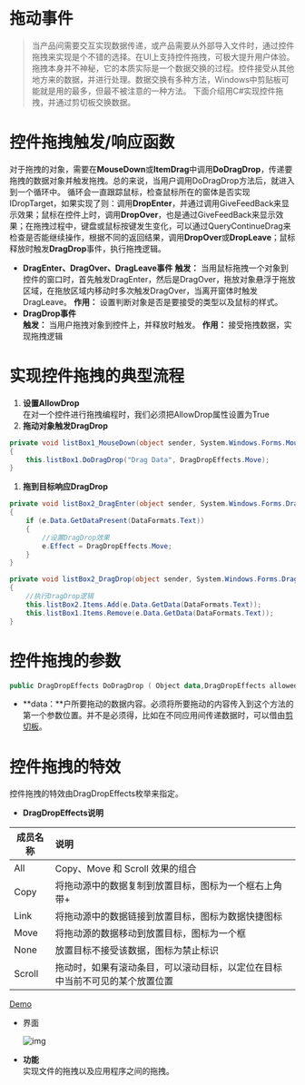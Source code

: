 # 拖动事件

> 当产品间需要交互实现数据传递，或产品需要从外部导入文件时，通过控件拖拽来实现是个不错的选择。在UI上支持控件拖拽，可极大提升用户体验。
> 拖拽本身并不神秘，它的本质实际是一个数据交换的过程。控件接受从其他地方来的数据，并进行处理。数据交换有多种方法，Windows中剪贴板可能就是用的最多，但最不被注意的一种方法。
> 下面介绍用C#实现控件拖拽，并通过剪切板交换数据。

# **控件拖拽触发/响应函数**

对于拖拽的对象，需要在**MouseDown**或**ItemDrag**中调用**DoDragDrop**，传递要拖拽的数据对象并触发拖拽。总的来说，当用户调用DoDragDrop方法后，就进入到一个循环中。 循环会一直跟踪鼠标，检查鼠标所在的窗体是否实现IDropTarget，如果实现了则：调用**DropEnter**，并通过调用GiveFeedBack来显示效果；鼠标在控件上时，调用**DropOver**，也是通过GiveFeedBack来显示效果；在拖拽过程中，键盘或鼠标按键发生变化，可以通过QueryContinueDrag来检查是否能继续操作，根据不同的返回结果，调用**DropOver**或**DropLeave**；鼠标释放时触发**DragDrop**事件，执行拖拽逻辑。

- **DragEnter、DragOver、DragLeave事件**
   **触发：** 当用鼠标拖拽一个对象到控件的窗口时，首先触发DragEnter，然后是DragOver，拖放对象悬浮于拖放区域，在拖放区域内移动时多次触发DragOver，当离开窗体时触发DragLeave。
   **作用：** 设置判断对象是否是要接受的类型以及鼠标的样式。
- **DragDrop事件**  
   **触发：** 当用户拖拽对象到控件上，并释放时触发。
   **作用：** 接受拖拽数据，实现拖拽逻辑

# **实现控件拖拽的典型流程**

1. **设置AllowDrop**  
    在对一个控件进行拖拽编程时，我们必须把AllowDrop属性设置为True
2. **拖动对象触发DragDrop**

```csharp
private void listBox1_MouseDown(object sender, System.Windows.Forms.MouseEventArgs e)
{
    this.listBox1.DoDragDrop("Drag Data", DragDropEffects.Move);
}
```

1. **拖到目标响应DragDrop**

```csharp
private void listBox2_DragEnter(object sender, System.Windows.Forms.DragEventArgs e)
{
    if (e.Data.GetDataPresent(DataFormats.Text))
    {
        //设置DragDrop效果
        e.Effect = DragDropEffects.Move;
    }
}

private void listBox2_DragDrop(object sender, System.Windows.Forms.DragEventArgs e)
{
    //执行DragDrop逻辑
    this.listBox2.Items.Add(e.Data.GetData(DataFormats.Text));
    this.listBox1.Items.Remove(e.Data.GetData(DataFormats.Text));
}
```

# **控件拖拽的参数**

```kotlin
public DragDropEffects DoDragDrop ( Object data,DragDropEffects allowedEffects)
```

- **data：**户所要拖动的数据内容。必须将所要拖动的内容传入到这个方法的第一个参数位置。并不是必须得，比如在不同应用间传递数据时，可以借由[剪切板](https://www.jianshu.com/p/b60b77fcb2a3)。

# **控件拖拽的特效**

控件拖拽的特效由DragDropEffects枚举来指定。

- **DragDropEffects说明**

| 成员名称 | 说明                                                                         |
| -------- | :--------------------------------------------------------------------------- |
| All      | Copy、Move 和 Scroll 效果的组合                                              |
| Copy     | 将拖动源中的数据复制到放置目标，图标为一个框右上角带+                        |
| Link     | 将拖动源中的数据链接到放置目标，图标为数据快捷图标                           |
| Move     | 将拖动源的数据移动到放置目标，图标为一个框                                   |
| None     | 放置目标不接受该数据，图标为禁止标识                                         |
| Scroll   | 拖动时，如果有滚动条目，可以滚动目标，以定位在目标中当前不可见的某个放置位置 |

 [Demo](https://github.com/xiong-ang/CShape_SLN)

- 界面

  ![img](https://github.com/xiong-ang/CShape_SLN/blob/master/Image/DragDrop.PNG?raw=true)

- **功能**  
   实现文件的拖拽以及应用程序之间的拖拽。
